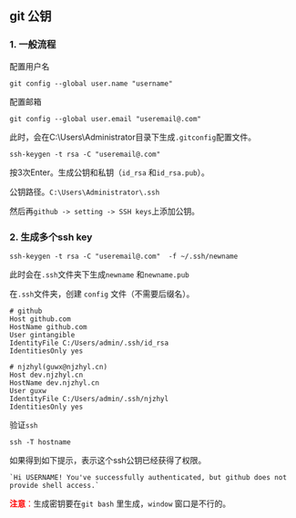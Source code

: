 ##  git 公钥

### 1. 一般流程

配置用户名

```
git config --global user.name "username"
```

配置邮箱 

```
git config --global user.email "useremail@.com"
```

此时，会在C:\Users\Administrator目录下生成`.gitconfig`配置文件。

```
ssh-keygen -t rsa -C "useremail@.com"
```

按3次Enter。生成公钥和私钥（`id_rsa` 和`id_rsa.pub`）。

公钥路径。` C:\Users\Administrator\.ssh `

然后再`github -> setting -> SSH keys`上添加公钥。

### 2. 生成多个ssh key

```
ssh-keygen -t rsa -C "useremail@.com"  -f ~/.ssh/newname 
```

此时会在`.ssh`文件夹下生成`newname` 和`newname.pub`

在`.ssh`文件夹，创建 `config` 文件（不需要后缀名）。

```
# github 
Host github.com
HostName github.com
User gintangible
IdentityFile C:/Users/admin/.ssh/id_rsa
IdentitiesOnly yes
 
# njzhyl(guwx@njzhyl.cn)
Host dev.njzhyl.cn
HostName dev.njzhyl.cn
User guxw
IdentityFile C:/Users/admin/.ssh/njzhyl
IdentitiesOnly yes
```

验证`ssh`

```
ssh -T hostname
```

如果得到如下提示，表示这个ssh公钥已经获得了权限。

```
`Hi USERNAME! You've successfully authenticated, but github does not provide shell access.`
```

<span style="color:#f00;">**注意**：</span>生成密钥要在`git bash` 里生成，`window` 窗口是不行的。





